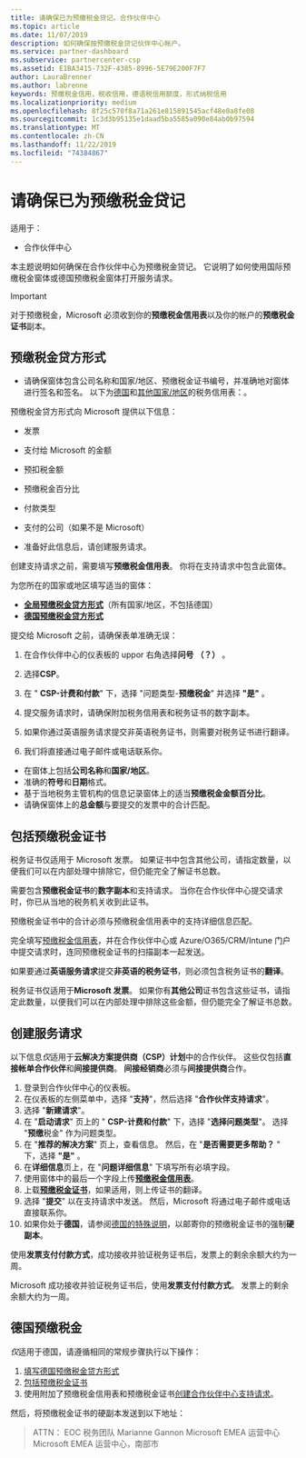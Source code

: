 ```yaml
---
title: 请确保已为预缴税金贷记。合作伙伴中心
ms.topic: article
ms.date: 11/07/2019
description: 如何确保按预缴税金贷记伙伴中心帐户。
ms.service: partner-dashboard
ms.subservice: partnercenter-csp
ms.assetid: E1BA3415-732F-4385-8996-5E79E200F7F7
author: LauraBrenner
ms.author: labrenne
keywords: 预缴税金信用，税收信用，德语税信用额度，形式纳税信用
ms.localizationpriority: medium
ms.openlocfilehash: 8f25c570f8a71a261e815891545acf48e0a8fe08
ms.sourcegitcommit: 1c3d3b95135e1daad5ba5585a090e84ab0b97594
ms.translationtype: MT
ms.contentlocale: zh-CN
ms.lasthandoff: 11/22/2019
ms.locfileid: "74384867"
---
```

# <a name="make-sure-you-are-credited-for-withholding-tax"></a>请确保已为预缴税金贷记

适用于：

- 合作伙伴中心

本主题说明如何确保在合作伙伴中心为预缴税金贷记。 它说明了如何使用国际预缴税金窗体或德国预缴税金窗体打开服务请求。

> [!IMPORTANT]
> 对于预缴税金，Microsoft 必须收到你的**预缴税金信用表**以及你的帐户的**预缴税金证书**副本。

## <a name="withholding-tax-credit-form"></a>预缴税金贷方形式

- 请确保窗体包含公司名称和国家/地区、预缴税金证书编号，并准确地对窗体进行签名和签名。 以下为[德国](https://query.prod.cms.rt.microsoft.com/cms/api/am/binary/RE305Lo)和[其他国家/地区](https://query.prod.cms.rt.microsoft.com/cms/api/am/binary/RE30311)的税务信用表：。

预缴税金贷方形式向 Microsoft 提供以下信息：

- 发票
- 支付给 Microsoft 的金额
- 预扣税金额
- 预缴税金百分比
- 付款类型
- 支付的公司（如果不是 Microsoft）

- 准备好此信息后，请创建服务请求。

创建支持请求之前，需要填写**预缴税金信用表**。 你将在支持请求中包含此窗体。

为您所在的国家或地区填写适当的窗体：

- [**全局预缴税金贷方形式**](https://query.prod.cms.rt.microsoft.com/cms/api/am/binary/RE30311)（所有国家/地区，不包括德国）
- [**德国预缴税金贷方形式**](https://query.prod.cms.rt.microsoft.com/cms/api/am/binary/RE305Lo)

提交给 Microsoft 之前，请确保表单准确无误：

1. 在合作伙伴中心的仪表板的 uppor 右角选择**问号** **（？）** 。

2. 选择**CSP**。

3. 在 " **CSP-计费和付款**" 下，选择 "问题类型-**预缴税金**" 并选择 **"是"** 。 

4. 提交服务请求时，请确保附加税务信用表和税务证书的数字副本。

5. 如果你通过英语服务请求提交非英语税务证书，则需要对税务证书进行翻译。

6. 我们将直接通过电子邮件或电话联系你。

- 在窗体上包括**公司名称**和**国家/地区**。
- 准确的**符号**和**日期**格式。
- 基于当地税务主管机构的信息记录窗体上的适当**预缴税金金额百分比**。
- 请确保窗体上的**总金额**与要提交的发票中的合计匹配。

## <a name="include-withholding-tax-certificates"></a>包括预缴税金证书

税务证书仅适用于 Microsoft 发票。 如果证书中包含其他公司，请指定数量，以便我们可以在内部处理中排除它，但仍能完全了解证书总数。 

需要包含**预缴税金证书**的**数字副本**和支持请求。 当你在合作伙伴中心提交请求时，你已从当地的税务机关收到此证书。

预缴税金证书中的合计必须与预缴税金信用表中的支持详细信息匹配。

完全填写[预缴税金信用表](https://query.prod.cms.rt.microsoft.com/cms/api/am/binary/RE305Lo)，并在合作伙伴中心或 Azure/O365/CRM/Intune 门户中提交请求时，连同预缴税金证书的扫描副本一起发送。 

如果要通过**英语服务请求**提交**非英语的税务证书**，则必须包含税务证书的**翻译**。

税务证书仅适用于**Microsoft 发票**。 如果你有**其他公司**证书包含这些证书，请指定此数量，以便我们可以在内部处理中排除这些金额，但仍能完全了解证书总数。

## <a name="create-a-service-request"></a>创建服务请求

以下信息*仅*适用于**云解决方案提供商（CSP）计划**中的合作伙伴。 这些仅包括**直接帐单合作伙伴**和**间接提供商**。 **间接经销商**必须与**间接提供商**合作。

1. 登录到合作伙伴中心的仪表板。
2. 在仪表板的左侧菜单中，选择 "**支持**"，然后选择 "**合作伙伴支持请求**"。
3. 选择 "**新建请求**"。
4. 在 "**启动请求**" 页上的 " **CSP-计费和付款**" 下，选择 "**选择问题类型**"。 选择 "**预缴**税金" 作为问题类型。
5. 在 "**推荐的解决方案**" 页上，查看信息。 然后，在 "**是否需要更多帮助？** " 下，选择 **"是"** 。
6. 在**详细信息**页上，在 "**问题详细信息**" 下填写所有必填字段。
7. 使用窗体中的最后一个字段上传[**预缴税金信用表**](#withholding-tax-credit-form)。
8. 上载[**预缴税金证书**](#include-withholding-tax-certificates)，如果适用，则上传证书的翻译。
9. 选择 "**提交**" 以在支持请求中发送。 然后，Microsoft 将通过电子邮件或电话直接联系你。 
10. 如果你处于**德国**，请参阅[德国的特殊说明](#germany-tax-withholding)，以邮寄你的预缴税金证书的强制**硬副本**。

使用**发票支付付款方式**，成功接收并验证税务证书后，发票上的剩余余额大约为一周。

Microsoft 成功接收并验证税务证书后，使用**发票支付付款方式**。 发票上的剩余余额大约为一周。

## <a name="germany-tax-withholding"></a>德国预缴税金

*仅*适用于德国，请遵循相同的常规步骤执行以下操作：

1. [填写德国预缴税金贷方形式](#withholding-tax-credit-form)
2. [包括预缴税金证书](#include-withholding-tax-certificates)
3. 使用附加了预缴税金信用表和预缴税金证书[创建合作伙伴中心支持请求](#create-a-service-request)。

然后，将预缴税金证书的硬副本发送到以下地址：

> ATTN： EOC 税务团队 Marianne Gannon Microsoft EMEA 运营中心 Microsoft EMEA 运营中心，南部市
